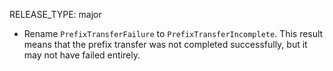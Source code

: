 RELEASE_TYPE: major

*   Rename `PrefixTransferFailure` to `PrefixTransferIncomplete`.
    This result means that the prefix transfer was not completed successfully, but it may not have failed entirely.
